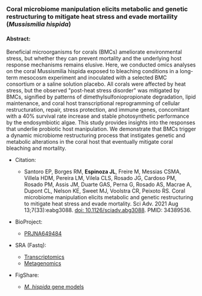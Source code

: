 ### Coral microbiome manipulation elicits metabolic and genetic restructuring to mitigate heat stress and evade mortaility (*Mussismilia hispida*)

#### Abstract:
Beneficial microorganisms for corals (BMCs) ameliorate environmental stress, but whether they can prevent mortality and the underlying host response mechanisms remains elusive. Here, we conducted omics analyses on the coral Mussismilia hispida exposed to bleaching conditions in a long-term mesocosm experiment and inoculated with a selected BMC consortium or a saline solution placebo. All corals were affected by heat stress, but the observed "post-heat stress disorder" was mitigated by BMCs, signified by patterns of dimethylsulfoniopropionate degradation, lipid maintenance, and coral host transcriptional reprogramming of cellular restructuration, repair, stress protection, and immune genes, concomitant with a 40% survival rate increase and stable photosynthetic performance by the endosymbiotic algae. This study provides insights into the responses that underlie probiotic host manipulation. We demonstrate that BMCs trigger a dynamic microbiome restructuring process that instigates genetic and metabolic alterations in the coral host that eventually mitigate coral bleaching and mortality.

* Citation:
   * Santoro EP, Borges RM, **Espinoza JL**, Freire M, Messias CSMA, Villela HDM, Pereira LM, Vilela CLS, Rosado JG, Cardoso PM, Rosado PM, Assis JM, Duarte GAS, Perna G, Rosado AS, Macrae A, Dupont CL, Nelson KE, Sweet MJ, Voolstra CR, Peixoto RS. Coral microbiome manipulation elicits metabolic and genetic restructuring to mitigate heat stress and evade mortality. Sci Adv. 2021 Aug 13;7(33):eabg3088. [doi: 10.1126/sciadv.abg3088](https://doi.org/10.1126/sciadv.abg3088). PMID: 34389536.

* BioProject: 
	* [PRJNA649484](https://www.ncbi.nlm.nih.gov/bioproject/?term=PRJNA649484)
* SRA (Fastq): 
	* [Transcriptomics](Transcriptomics_SRA_Accession.list)
	* [Metagenomics](Metagenomics_SRA_Accession.list)
* FigShare: 
	* [*M. hispida* gene models](https://figshare.com/articles/dataset/Mussismilia_hispida_enriched_metatranscriptomic_gene_models/13344758)

